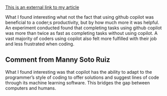 [This is an external link to my article](https://voicebot.ai/2022/09/09/githubs-copilot-ai-coding-assistant-boosts-developer-productivity-and-happiness-report/)

What I found interesting what not the fact that using github copilot was beneficial to a coder;s productivity, but by how much more it was helpful. An experiment conducted found that completing tasks using github copilot was more than twice as fast as completing tasks without using copilot. A vast majority of coders using copilot also felt more fulfilled with their job and less frustrated when coding.

## Comment from Manny Soto Ruiz
What I found interesting was that copilot has the ability to adapt to the programmer’s style of coding to offer solutions and suggest lines of code through its machine learning software. This bridges the gap between computers and humans.